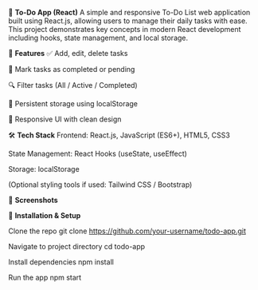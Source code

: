 📝 **To-Do App (React)**
A simple and responsive To-Do List web application built using React.js, allowing users to manage their daily tasks with ease. This project demonstrates key concepts in modern React development including hooks, state management, and local storage.

🚀 **Features**
✅ Add, edit, delete tasks

📌 Mark tasks as completed or pending

🔍 Filter tasks (All / Active / Completed)

💾 Persistent storage using localStorage

🎨 Responsive UI with clean design

🛠️ **Tech Stack**
Frontend: React.js, JavaScript (ES6+), HTML5, CSS3

State Management: React Hooks (useState, useEffect)

Storage: localStorage

(Optional styling tools if used: Tailwind CSS / Bootstrap)

📸 **Screenshots**

📂 **Installation & Setup**

Clone the repo
git clone https://github.com/your-username/todo-app.git

Navigate to project directory
cd todo-app

Install dependencies
npm install

Run the app
npm start

